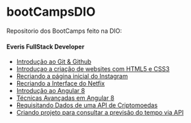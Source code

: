# bootCampsDIO
Repositorio dos BootCamps feito na DIO:

#### Everis FullStack Developer

- [Introdução ao Git & Github]( https://github.com/SidneyMoreira/bootCampsDIO/tree/master/EverisFullStack/IntroGitGithub/workspace/livro-receitas)
- [Introduçao a criação de websites com HTML5 e CSS3](https://github.com/SidneyMoreira/bootCampsDIO/tree/master/EverisFullStack/IntroCriaWebSitesHTMLeCSS3)
- [Recriando a página inicial do Instagram](https://github.com/SidneyMoreira/bootCampsDIO/tree/master/EverisFullStack/RecriandoPagInitInstagram)
- [Recriando a Interface do Netfix](https://github.com/SidneyMoreira/bootCampsDIO/tree/master/EverisFullStack/RecriandoInterfaceNetflix)
- [Introdução ao Angular 8](https://github.com/SidneyMoreira/bootCampsDIO/tree/master/EverisFullStack/IntroducaoAngular8)
- [Técnicas Avançadas em Angular 8](https://github.com/SidneyMoreira/bootCampsDIO/tree/master/EverisFullStack/TecnicasAvancadaEmAngula8)
- [Requisitando Dados de uma API de Criptomoedas](https://github.com/SidneyMoreira/bootCampsDIO/tree/master/EverisFullStack/DesenvWebComAPiCriptoMoedas)
- [Criando projeto para consultar a previsão do tempo via API]()

